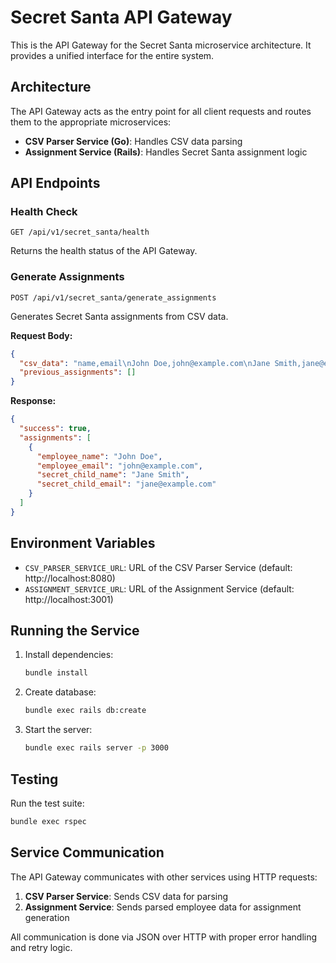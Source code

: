 # Secret Santa API Gateway

This is the API Gateway for the Secret Santa microservice architecture. It provides a unified interface for the entire system.

## Architecture

The API Gateway acts as the entry point for all client requests and routes them to the appropriate microservices:

- **CSV Parser Service (Go)**: Handles CSV data parsing
- **Assignment Service (Rails)**: Handles Secret Santa assignment logic

## API Endpoints

### Health Check
```
GET /api/v1/secret_santa/health
```

Returns the health status of the API Gateway.

### Generate Assignments
```
POST /api/v1/secret_santa/generate_assignments
```

Generates Secret Santa assignments from CSV data.

**Request Body:**
```json
{
  "csv_data": "name,email\nJohn Doe,john@example.com\nJane Smith,jane@example.com",
  "previous_assignments": []
}
```

**Response:**
```json
{
  "success": true,
  "assignments": [
    {
      "employee_name": "John Doe",
      "employee_email": "john@example.com",
      "secret_child_name": "Jane Smith",
      "secret_child_email": "jane@example.com"
    }
  ]
}
```

## Environment Variables

- `CSV_PARSER_SERVICE_URL`: URL of the CSV Parser Service (default: http://localhost:8080)
- `ASSIGNMENT_SERVICE_URL`: URL of the Assignment Service (default: http://localhost:3001)

## Running the Service

1. Install dependencies:
   ```bash
   bundle install
   ```

2. Create database:
   ```bash
   bundle exec rails db:create
   ```

3. Start the server:
   ```bash
   bundle exec rails server -p 3000
   ```

## Testing

Run the test suite:
```bash
bundle exec rspec
```

## Service Communication

The API Gateway communicates with other services using HTTP requests:

1. **CSV Parser Service**: Sends CSV data for parsing
2. **Assignment Service**: Sends parsed employee data for assignment generation

All communication is done via JSON over HTTP with proper error handling and retry logic.
